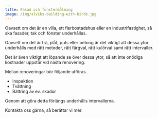 ```yaml
---
title: Fasad och fönstermålning
image: /img/alviks-building-with-birds.jpg
---
```

Oavsett om det är en villa, ett flerbostadshus eller en industrifastighet, så ska fasader, tak och fönster underhållas.

Oavsett om det är trä, plåt, puts eller betong är det viktigt att dessa ytor underhålls med rätt metoder, rätt färgval, rätt kulörval samt rätt intervaller.

Det är även viktigt att löpande se över dessa ytor, så att inte onödiga kostnader uppstår vid nästa renovering.

Mellan renoveringar bör följande utföras.

* Inspektion
* Tvättning
* Bättring av ev. skador

Genom att göra detta förlängs underhålls intervallerna.

Kontakta oss gärna, så berättar vi mer.
